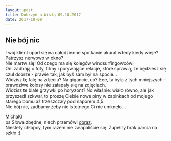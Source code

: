 ```yaml
---
layout: post
title: Dobrzyń n.Wisłą 09.10.2017
date: 2017-10-09
---
```


## Nie bój nic  

Twój klient uparł się na całodzienne spotkanie akurat wtedy kiedy wieje?
Patrzysz nerwowo w okno?  
Nie martw się! Od czego ma się kolegów windsurfingowców!  
Oni zadbają o foty, filmy i porywające relacje, które sprawią, że będziesz się czuł dobrze - prawie tak, jak byś sam był na spocie...  
Widzisz tę falę na zdjęciu? Na gigancie, co? Eee, ta była z tych mniejszych - prawdziwe kolosy nie załapały się na zdjęciach.  
Widzisz te białe grzywki po horyzont? No właśnie: wiało równo, ale jak przyszedł szkwał,
to proszę Ciebie nowe piny w zapinkach od mojego starego bomu aż trzeszczały pod naporem 4,5.  
Nie bój nic, zadbamy żeby nic istotnego Ci nie umknęło...  

MichalG  
ps Słowa zbędne, niech przemówi [obraz](https://www.facebook.com/vistulasurf/photos/pcb.1051147015025633/1051144385025896/?type=3&theater).  
Niestety chłopcy, tym razem nie załapaliście się. Zupełny brak parcia na szkło ;)  
